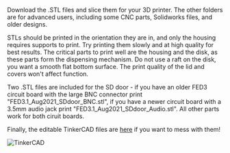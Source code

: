 Download the .STL files and slice them for your 3D printer. The other folders are for advanced users, including some CNC parts, Solidworks files, and older designs.

STLs should be printed in the orientation they are in, and only the housing requires supports to print. Try printing them slowly and at high quality for best results. The critical parts to print well are the housing and the disk, as these parts form the dispensing mechanism. Do not use a raft on the disk, you want a smooth flat bottom surface. The print quality of the lid and covers won't affect function. 

Two .STL files are included for the SD door - if you have an older FED3 circuit board with the large BNC connector print "FED3.1_Aug2021_SDdoor_BNC.stl", if you have a newer circuit board with a 3.5mm audio jack print "FED3.1_Aug2021_SDdoor_Audio.stl". All other parts work for both ciruit boards.

Finally, the editable TinkerCAD files are [here](https://www.tinkercad.com/things/0QaiVw7KR3Y) if you want to mess with them!

![TinkerCAD](https://raw.githubusercontent.com/KravitzLabDevices/FED3/main/photos/TinkerCAD.png)
